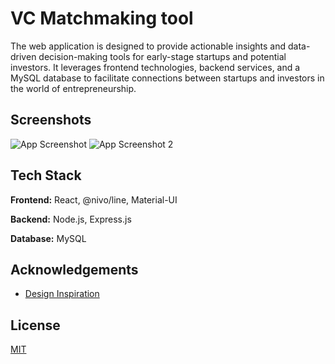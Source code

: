 
# VC Matchmaking tool

The web application is designed to provide actionable insights and data-driven decision-making tools for early-stage startups and potential investors. It leverages frontend technologies, backend services, and a MySQL database to facilitate connections between startups and investors in the world of entrepreneurship.


## Screenshots

![App Screenshot](https://i.imgur.com/F9F1Rb8.png)
![App Screenshot 2](https://i.imgur.com/dpDh5aZ.png)


## Tech Stack

**Frontend:** React, @nivo/line, Material-UI

**Backend:** Node.js, Express.js

**Database:** MySQL
## Acknowledgements

 - [Design Inspiration](https://github.com/ed-roh/react-admin-dashboard)

## License

[MIT](https://choosealicense.com/licenses/mit/)


